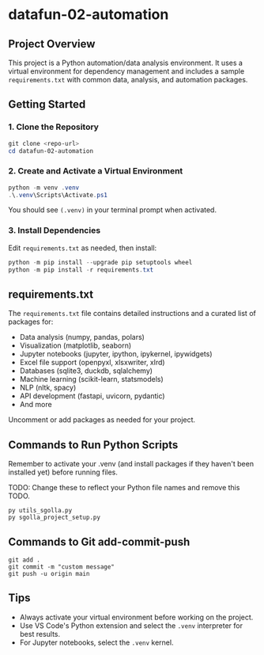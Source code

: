 
# datafun-02-automation

## Project Overview

This project is a Python automation/data analysis environment. It uses a virtual environment for dependency management and includes a sample `requirements.txt` with common data, analysis, and automation packages.

## Getting Started

### 1. Clone the Repository
```powershell
git clone <repo-url>
cd datafun-02-automation
```

### 2. Create and Activate a Virtual Environment
```powershell
python -m venv .venv
.\.venv\Scripts\Activate.ps1
```
You should see `(.venv)` in your terminal prompt when activated.

### 3. Install Dependencies
Edit `requirements.txt` as needed, then install:
```powershell
python -m pip install --upgrade pip setuptools wheel
python -m pip install -r requirements.txt
```

## requirements.txt

The `requirements.txt` file contains detailed instructions and a curated list of packages for:
- Data analysis (numpy, pandas, polars)
- Visualization (matplotlib, seaborn)
- Jupyter notebooks (jupyter, ipython, ipykernel, ipywidgets)
- Excel file support (openpyxl, xlsxwriter, xlrd)
- Databases (sqlite3, duckdb, sqlalchemy)
- Machine learning (scikit-learn, statsmodels)
- NLP (nltk, spacy)
- API development (fastapi, uvicorn, pydantic)
- And more

Uncomment or add packages as needed for your project.

## Commands to Run Python Scripts

Remember to activate your .venv (and install packages if they haven't been installed yet) before running files.

TODO: Change these to reflect your Python file names and remove this TODO.

```shell
py utils_sgolla.py
py sgolla_project_setup.py
```

## Commands to Git add-commit-push

```shell
git add .
git commit -m "custom message"
git push -u origin main
```

## Tips
- Always activate your virtual environment before working on the project.
- Use VS Code's Python extension and select the `.venv` interpreter for best results.
- For Jupyter notebooks, select the `.venv` kernel.
